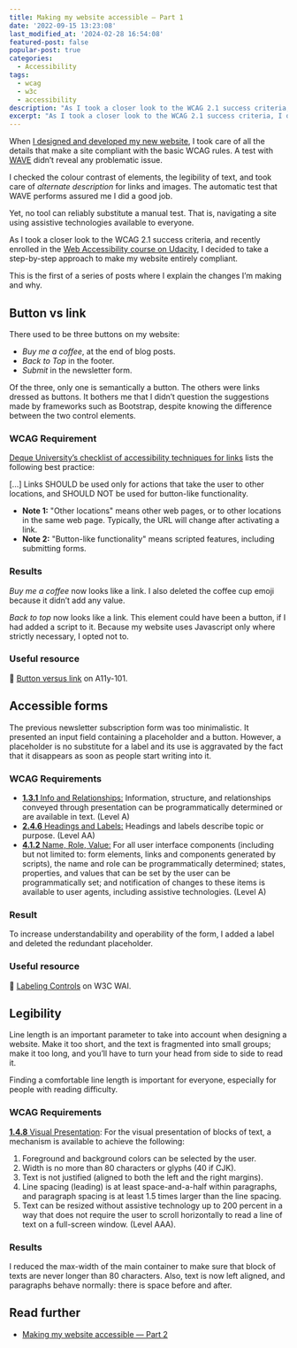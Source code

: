 ```yaml
---
title: Making my website accessible – Part 1
date: '2022-09-15 13:23:08'
last_modified_at: '2024-02-28 16:54:08'
featured-post: false
popular-post: true
categories:
  - Accessibility
tags:
  - wcag
  - w3c
  - accessibility
description: "As I took a closer look to the WCAG 2.1 success criteria, I decided to take a step-by-step approach to make my website entirely compliant. First of a series."
excerpt: "As I took a closer look to the WCAG 2.1 success criteria, I decided to take a step-by-step approach to make my website entirely compliant. First post of a series."
---
```

When [I designed and developed my new website](https://silviamaggidesign.com/design/brand-new-website/ "Read the launch blog post"),  I took care of all the details that make a site compliant with the basic WCAG rules. A test with [WAVE](https://wave.webaim.org/report#/https://silviamaggidesign.com/ "Check the test result on WAVE") didn’t reveal any problematic issue.

I checked the colour contrast of elements, the legibility of text, and took care of *alternate description* for links and images. The automatic test that WAVE performs assured me I did a good job.

Yet, no tool can reliably substitute a manual test. That is, navigating a site using assistive technologies available to everyone.

As I took a closer look to the WCAG 2.1 success criteria, and recently enrolled in the [Web Accessibility course on Udacity](https://www.udacity.com/course/web-accessibility--ud891 "Visit the course page"), I decided to take a step-by-step approach to make my website entirely compliant.

This is the first of a series of posts where I explain the changes I’m making and why.

## Button vs link

There used to be three buttons on my website: 

- *Buy me a coffee*, at the end of blog posts.
- *Back to Top* in the footer.
- *Submit* in the newsletter form.

Of the three, only one is semantically a button. The others were links dressed as buttons. It bothers me that I didn’t question the suggestions made by frameworks such as Bootstrap, despite knowing the difference between the two control elements.

### WCAG Requirement

[Deque University’s checklist of accessibility techniques for links](https://dequeuniversity.com/checklists/web/links) lists the following best practice: 

[...] Links SHOULD be used only for actions that take the user to other locations, and SHOULD NOT be used for button-like functionality.
- **Note 1:** "Other locations" means other web pages, or to other locations in the same web page. Typically, the URL will change after activating a link.                
- **Note 2:** "Button-like functionality" means scripted features, including submitting forms.

### Results

*Buy me a coffee* now looks like a link. I also deleted the coffee cup emoji because it didn’t add any value. 

*Back to top* now looks like a link. This element could have been a button, if I had added a script to it. Because my website uses Javascript only where strictly necessary, I opted not to.

### Useful resource

🔗 [Button versus link](https://a11y-101.com/design/button-vs-link) on A11y-101.

## Accessible forms

The previous newsletter subscription form was too minimalistic. It presented an input field containing a placeholder and a button. However, a placeholder is no substitute for a label and its use is aggravated by the fact that it disappears as soon as people start writing into it.

### WCAG Requirements

- [**1.3.1** Info and Relationships:](https://www.w3.org/WAI/WCAG21/quickref/#qr-content-structure-separation-programmatic) Information, structure, and relationships conveyed through presentation can be programmatically determined or are available in text. (Level A)
- [**2.4.6** Headings and Labels:](https://www.w3.org/WAI/WCAG21/quickref/#qr-navigation-mechanisms-descriptive) Headings and labels describe topic or purpose. (Level AA)
- [**4.1.2** Name, Role, Value:](https://www.w3.org/WAI/WCAG21/quickref/#qr-ensure-compat-rsv) For all user interface components (including but not limited to: form  elements, links and components generated by scripts), the name and role can be programmatically determined; states, properties, and values that can be set by the user can be programmatically set; and notification of  changes to these items is available to user agents, including assistive  technologies. (Level A)

### Result

To increase understandability and operability of the form, I added a label and deleted the redundant placeholder. 

### Useful resource

🔗 [Labeling Controls](https://www.w3.org/WAI/tutorials/forms/labels/ "Read the tutorial") on W3C WAI.

## Legibility

Line length is an important parameter to take into account when designing a website. Make it too short, and the text is fragmented into small groups; make it too long, and you’ll have to turn your head from side to side to read it. 

Finding a comfortable line length is important for everyone, especially for people with reading difficulty.

### WCAG Requirements

[**1.4.8** Visual Presentation](https://www.w3.org/WAI/WCAG21/quickref/#visual-presentation):  For the visual presentation of blocks of text, a mechanism is available to achieve the following:

1. Foreground and background colors can be selected by the user.
2. Width is no more than 80 characters or glyphs (40 if CJK).
3. Text is not justified (aligned to both the left and the right margins).
4. Line spacing (leading) is at least space-and-a-half within paragraphs, and  paragraph spacing is at least 1.5 times larger than the line spacing.
5. Text can be resized without assistive technology up to 200 percent in a way  that does not require the user to scroll horizontally to read a line of  text on a full-screen window. (Level AAA).

### Results

I reduced the max-width of the main container to make sure that block of texts are never longer than 80 characters. Also, text is now left aligned, and paragraphs behave normally: there is space before and after.

## Read further

- [Making my website accessible — Part 2](https://silviamaggidesign.com/accessibility/making-website-accessible-2/)